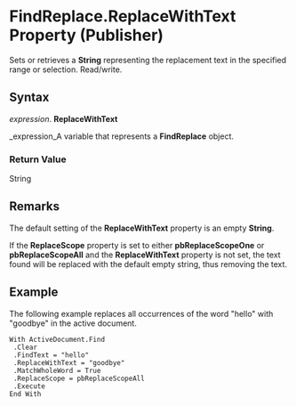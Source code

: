 
# FindReplace.ReplaceWithText Property (Publisher)

Sets or retrieves a  **String** representing the replacement text in the specified range or selection. Read/write.


## Syntax

 _expression_. **ReplaceWithText**

 _expression_A variable that represents a  **FindReplace** object.


### Return Value

String


## Remarks

The default setting of the  **ReplaceWithText** property is an empty **String**.

If the  **ReplaceScope** property is set to either **pbReplaceScopeOne** or **pbReplaceScopeAll** and the **ReplaceWithText** property is not set, the text found will be replaced with the default empty string, thus removing the text.


## Example

The following example replaces all occurrences of the word "hello" with "goodbye" in the active document.


```
With ActiveDocument.Find 
 .Clear 
 .FindText = "hello" 
 .ReplaceWithText = "goodbye" 
 .MatchWholeWord = True 
 .ReplaceScope = pbReplaceScopeAll 
 .Execute 
End With
```

